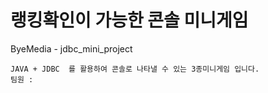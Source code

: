 # 랭킹확인이 가능한 콘솔 미니게임
ByeMedia  - jdbc_mini_project 

```
JAVA + JDBC  를 활용하여 콘솔로 나타낼 수 있는 3종미니게임 입니다.
팀원 : 
```
